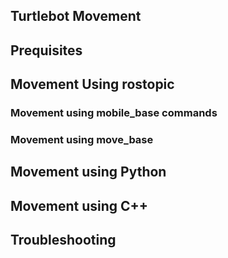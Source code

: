## Turtlebot Movement


## Prequisites


## Movement Using rostopic


### Movement using mobile_base commands


### Movement using move_base


## Movement using Python


## Movement using C++


## Troubleshooting
